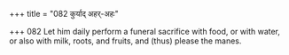 +++
title = "082 कुर्याद् अहर्-अहः"

+++
082	Let him daily perform a funeral sacrifice with food, or with water, or also with milk, roots, and fruits, and (thus) please the manes.